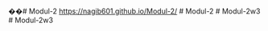 ��#   M o d u l - 2 
https://nagib601.github.io/Modul-2/
 
 
#   M o d u l - 2  
 #   M o d u l - 2 w 3  
 #   M o d u l - 2 w 3  
 